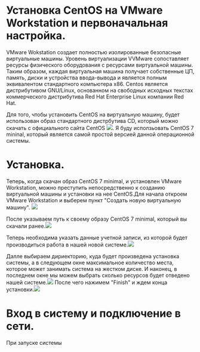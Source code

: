 # Установка CentOS на VMware Workstation и первоначальная настройка.
VMware Wokstation создает полностью изолированные безопасные виртуальные машины. Уровень виртуализации VVMware сопоставляет ресурсы физического оборудования с ресурсами виртуальной машины. Таким образом, каждая виртуальная машина получает собственные ЦП, память, диски и устройства ввода-вывода и является полным эквивалентом стандартного компьютера x86.
Centos является дистрибутивом GNU/Linux, основанном на свободных исходных текстах коммерческого дистрибутива Red Hat Enterprise Linux компании Red Hat.
    
Для того, чтобы установить CentOS на виртуальную машину, будет использован образ стандартного дистрбутива CD, который можно скачать с официального сайта CentOS ![](https://www.centos.org/). Я буду исползьовать CentOS 7 mininal, который является самой простой версией данной операционной системы.
    
# Установка.
Теперь, когда скачан образ CentOS 7 minimal, и установлен VMware Workstation, можно преступить непосредственно к созданию виртуальной машины и установки на нее CentOS.Для начала откроем VMware Workstation и выберем пункт "Создать новую виртуальную машину". ![](http://s7.hostingkartinok.com/uploads/images/2015/07/a721eb021bf7d5656e205e260539bdc8.jpg)

После указываем путь к своему образу CentOS 7 minimal, который вы скачали ранее.![](http://s7.hostingkartinok.com/uploads/images/2015/07/935d239383a343a228da8a51213cb995.jpg)

Теперь необходима указать данные учетной записи, из которой будет производиться работа в нашей новой системе.![](http://s7.hostingkartinok.com/uploads/images/2015/07/35cb485b0b2a5f5cd799f9f5db749851.jpg)

Далле выбираем дириекторию, куда будет произведена установка системы, а в следующем окне максимальное количество места, которое может занимать система на жестком диске.
И наконец, в последнем окне мы можем выбрать сколько ресурсов будет отведено нашей системе.![](http://s7.hostingkartinok.com/uploads/images/2015/07/0d4e402133d8a59814cd3146a8c89912.jpg)
После чего нажимем "Finish" и ждем конца установки.![](http://s7.hostingkartinok.com/uploads/images/2015/06/3883a3c3afce5673970acd3d49a99582.jpg)

# Вход в систему и подключение в сети.
При запуске системы

